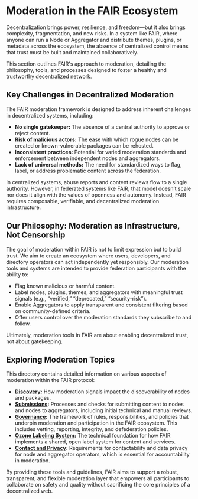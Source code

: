 # Moderation in the FAIR Ecosystem

Decentralization brings power, resilience, and freedom—but it also brings complexity, fragmentation, and new risks. In a system like FAIR, where anyone can run a Node or Aggregator and distribute themes, plugins, or metadata across the ecosystem, the absence of centralized control means that trust must be built and maintained collaboratively.

This section outlines FAIR's approach to moderation, detailing the philosophy, tools, and processes designed to foster a healthy and trustworthy decentralized network.

## Key Challenges in Decentralized Moderation

The FAIR moderation framework is designed to address inherent challenges in decentralized systems, including:

- **No single gatekeeper:** The absence of a central authority to approve or reject content.
- **Risk of malicious actors:** The ease with which rogue nodes can be created or known-vulnerable packages can be rehosted.
- **Inconsistent practices:** Potential for varied moderation standards and enforcement between independent nodes and aggregators.
- **Lack of universal methods:** The need for standardized ways to flag, label, or address problematic content across the federation.

In centralized systems, abuse reports and content reviews flow to a single authority. However, in federated systems like FAIR, that model doesn’t scale nor does it align with the values of openness and autonomy. Instead, FAIR requires composable, verifiable, and decentralized moderation infrastructure.

## Our Philosophy: Moderation as Infrastructure, Not Censorship

The goal of moderation within FAIR is not to limit expression but to build trust. We aim to create an ecosystem where users, developers, and directory operators can act independently yet responsibly. Our moderation tools and systems are intended to provide federation participants with the ability to:

- Flag known malicious or harmful content.
- Label nodes, plugins, themes, and aggregators with meaningful trust signals (e.g., “verified,” “deprecated,” “security-risk”).
- Enable Aggregators to apply transparent and consistent filtering based on community-defined criteria.
- Offer users control over the moderation standards they subscribe to and follow.

Ultimately, moderation tools in FAIR are about enabling decentralized trust, not about gatekeeping.

## Exploring Moderation Topics

This directory contains detailed information on various aspects of moderation within the FAIR protocol:

- **[Discovery](./discovery.md):** How moderation signals impact the discoverability of nodes and packages.
- **[Submissions](./submissions/README.md):** Processes and checks for submitting content to nodes and nodes to aggregators, including initial technical and manual reviews.
- **[Governance](./governance/README.md):** The framework of rules, responsibilities, and policies that underpin moderation and participation in the FAIR ecosystem. This includes vetting, reporting, integrity, and defederation policies.
- **[Ozone Labeling System](./ozone-labeling-system.md):** The technical foundation for how FAIR implements a shared, open label system for content and services.
- **[Contact and Privacy](./governance/contact-and-privacy.md):** Requirements for contactability and data privacy for node and aggregator operators, which is essential for accountability in moderation.

By providing these tools and guidelines, FAIR aims to support a robust, transparent, and flexible moderation layer that empowers all participants to collaborate on safety and quality without sacrificing the core principles of a decentralized web.
